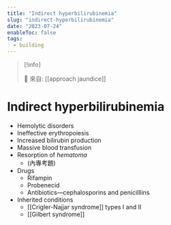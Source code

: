 ```yaml
---
title: "Indirect hyperbilirubinemia"
slug: "indirect-hyperbilirubinemia"
date: "2023-07-24"
enableToc: false
tags:
  - building
---
```


> [!info]
>
> 🌱 來自: [[approach jaundice]]

# Indirect hyperbilirubinemia

- Hemolytic disorders
- Ineffective erythropoiesis
- Increased bilirubin production
- Massive blood transfusion
- Resorption of _hematoma_
  - (內專考題)
- Drugs
  - Rifampin
  - Probenecid
  - Antibiotics—cephalosporins and penicilllins
- Inherited conditions
  - [[Crigler-Najjar syndrome]] types I and II
  - [[Gilbert syndrome]]
